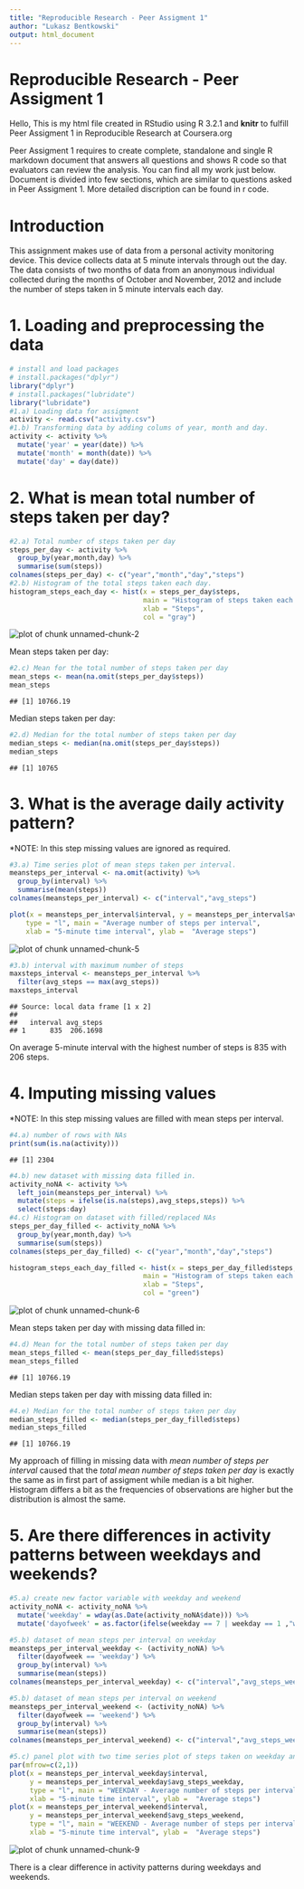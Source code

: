 ```yaml
---
title: "Reproducible Research - Peer Assigment 1"
author: "Lukasz Bentkowski"
output: html_document
---
```


# Reproducible Research - Peer Assigment 1

Hello,
This is my html file created in RStudio using R 3.2.1 and **knitr** to fulfill Peer Assigment 1 in Reproducible Research at Coursera.org

Peer Assigment 1 requires to create complete, standalone and single R markdown document that answers all questions and shows R code so that evaluators can review the analysis.
You can find all my work just below. Document is divided into few sections, which are similar to questions asked in Peer Assigment 1. More detailed discription can be found in r code.

# Introduction
This assignment makes use of data from a personal activity monitoring device. This device collects data at 5 minute intervals through out the day. The data consists of two months of data from an anonymous individual collected during the months of October and November, 2012 and include the number of steps taken in 5 minute intervals each day.

# 1. Loading and preprocessing the data

```r
# install and load packages
# install.packages("dplyr")
library("dplyr")
# install.packages("lubridate")
library("lubridate")
#1.a) Loading data for assigment
activity <- read.csv("activity.csv")
#1.b) Transforming data by adding colums of year, month and day.
activity <- activity %>%
  mutate('year' = year(date)) %>%
  mutate('month' = month(date)) %>%
  mutate('day' = day(date))
```

# 2. What is mean total number of steps taken per day?

```r
#2.a) Total number of steps taken per day
steps_per_day <- activity %>%
  group_by(year,month,day) %>%
  summarise(sum(steps))
colnames(steps_per_day) <- c("year","month","day","steps")
#2.b) Histogram of the total steps taken each day.
histogram_steps_each_day <- hist(x = steps_per_day$steps, 
                                 main = "Histogram of steps taken each day",
                                 xlab = "Steps",
                                 col = "gray")
```

![plot of chunk unnamed-chunk-2](figure/unnamed-chunk-2-1.png) 

Mean steps taken per day:

```r
#2.c) Mean for the total number of steps taken per day
mean_steps <- mean(na.omit(steps_per_day$steps))
mean_steps
```

```
## [1] 10766.19
```

Median steps taken per day:

```r
#2.d) Median for the total number of steps taken per day
median_steps <- median(na.omit(steps_per_day$steps))
median_steps
```

```
## [1] 10765
```

# 3. What is the average daily activity pattern?
*NOTE: In this step missing values are ignored as required.

```r
#3.a) Time series plot of mean steps taken per interval.
meansteps_per_interval <- na.omit(activity) %>%
  group_by(interval) %>%
  summarise(mean(steps))
colnames(meansteps_per_interval) <- c("interval","avg_steps")

plot(x = meansteps_per_interval$interval, y = meansteps_per_interval$avg_steps,
    type = "l", main = "Average number of steps per interval",
    xlab = "5-minute time interval", ylab =  "Average steps")
```

![plot of chunk unnamed-chunk-5](figure/unnamed-chunk-5-1.png) 

```r
#3.b) interval with maximum number of steps
maxsteps_interval <- meansteps_per_interval %>%
  filter(avg_steps == max(avg_steps))
maxsteps_interval
```

```
## Source: local data frame [1 x 2]
## 
##   interval avg_steps
## 1      835  206.1698
```

On average 5-minute interval with the highest number of steps is 835 with 206 steps.

# 4. Imputing missing values
*NOTE: In this step missing values are filled with mean steps per interval.

```r
#4.a) number of rows with NAs
print(sum(is.na(activity)))
```

```
## [1] 2304
```

```r
#4.b) new dataset with missing data filled in.
activity_noNA <- activity %>%
  left_join(meansteps_per_interval) %>%
  mutate(steps = ifelse(is.na(steps),avg_steps,steps)) %>%
  select(steps:day)
#4.c) Histogram on dataset with filled/replaced NAs
steps_per_day_filled <- activity_noNA %>%
  group_by(year,month,day) %>%
  summarise(sum(steps))
colnames(steps_per_day_filled) <- c("year","month","day","steps")

histogram_steps_each_day_filled <- hist(x = steps_per_day_filled$steps, 
                                 main = "Histogram of steps taken each day",
                                 xlab = "Steps",
                                 col = "green")
```

![plot of chunk unnamed-chunk-6](figure/unnamed-chunk-6-1.png) 

Mean steps taken per day with missing data filled in:

```r
#4.d) Mean for the total number of steps taken per day
mean_steps_filled <- mean(steps_per_day_filled$steps)
mean_steps_filled
```

```
## [1] 10766.19
```

Median steps taken per day with missing data filled in:

```r
#4.e) Median for the total number of steps taken per day
median_steps_filled <- median(steps_per_day_filled$steps)
median_steps_filled
```

```
## [1] 10766.19
```

My approach of filling in missing data with *mean number of steps per interval* caused that the *total mean number of steps taken per day* is exactly the same as in first part of assigment while median is a bit higher. Histogram differs a bit as the frequencies of observations are higher but the distribution is almost the same.

# 5. Are there differences in activity patterns between weekdays and weekends?

```r
#5.a) create new factor variable with weekday and weekend
activity_noNA <- activity_noNA %>%
  mutate('weekday' = wday(as.Date(activity_noNA$date))) %>%
  mutate('dayofweek' = as.factor(ifelse(weekday == 7 | weekday == 1 ,"weekend","weekday")))

#5.b) dataset of mean steps per interval on weekday
meansteps_per_interval_weekday <- (activity_noNA) %>%
  filter(dayofweek == 'weekday') %>%
  group_by(interval) %>%
  summarise(mean(steps))
colnames(meansteps_per_interval_weekday) <- c("interval","avg_steps_weekday")

#5.b) dataset of mean steps per interval on weekend
meansteps_per_interval_weekend <- (activity_noNA) %>%
  filter(dayofweek == 'weekend') %>%
  group_by(interval) %>%
  summarise(mean(steps))
colnames(meansteps_per_interval_weekend) <- c("interval","avg_steps_weekend")

#5.c) panel plot with two time series plot of steps taken on weekday and weekend
par(mfrow=c(2,1))
plot(x = meansteps_per_interval_weekday$interval,
     y = meansteps_per_interval_weekday$avg_steps_weekday,
     type = "l", main = "WEEKDAY - Average number of steps per interval",
     xlab = "5-minute time interval", ylab =  "Average steps")
plot(x = meansteps_per_interval_weekend$interval,
     y = meansteps_per_interval_weekend$avg_steps_weekend,
     type = "l", main = "WEEKEND - Average number of steps per interval",
     xlab = "5-minute time interval", ylab =  "Average steps")
```

![plot of chunk unnamed-chunk-9](figure/unnamed-chunk-9-1.png) 

There is a clear difference in activity patterns during weekdays and weekends.

